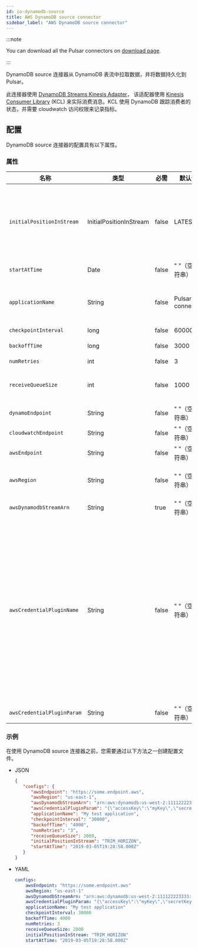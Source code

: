 ```yaml
---
id: io-dynamodb-source
title: AWS DynamoDB source connector
sidebar_label: "AWS DynamoDB source connector"
---
```


:::note

You can download all the Pulsar connectors on [download page](pathname:///download).

:::

DynamoDB source 连接器从 DynamoDB 表流中拉取数据，并将数据持久化到 Pulsar。

此连接器使用 [DynamoDB Streams Kinesis Adapter](https://github.com/awslabs/dynamodb-streams-kinesis-adapter)，
该适配器使用 [Kinesis Consumer Library](https://github.com/awslabs/amazon-kinesis-client) (KCL) 来实际消费消息。KCL 使用 DynamoDB 跟踪消费者的状态，并需要 cloudwatch 访问权限来记录指标。


## 配置

DynamoDB source 连接器的配置具有以下属性。

### 属性

| 名称 | 类型|必需 | 默认值 | 描述
|------|----------|----------|---------|-------------|
`initialPositionInStream`|InitialPositionInStream|false|LATEST|连接器开始的位置。<br /><br />以下是可用选项：<br /><br /><li>`AT_TIMESTAMP`：从指定时间戳处或之后的记录开始。<br /><br /></li><li>`LATEST`：从最新的数据记录之后开始。<br /><br /></li><li>`TRIM_HORIZON`：从最旧的可用的数据记录开始。</li>
`startAtTime`|Date|false|" "（空字符串）|如果设置为 `AT_TIMESTAMP`，它指定开始消费的时间点。
`applicationName`|String|false|Pulsar IO connector|KCL 应用程序的名称。必须是唯一的，因为它用于定义用于状态跟踪的 dynamo 表的表名称。<br /><br />默认情况下，应用程序名称包含在用于发出 AWS 请求的用户代理字符串中。这有助于故障排除，例如，区分由不同连接器实例发出的请求。
`checkpointInterval`|long|false|60000|KCL 检查点的频率（以毫秒为单位）。
`backoffTime`|long|false|3000|当连接器遇到来自 AWS Kinesis 的限流异常时，请求之间的延迟时间（以毫秒为单位）。
`numRetries`|int|false|3|当连接器在尝试设置检查点时遇到异常时的重试次数。
`receiveQueueSize`|int|false|1000|可以在连接器内部缓冲的 AWS 记录的最大数量。<br /><br />一旦达到 `receiveQueueSize`，连接器不会从 Kinesis 消费任何消息，直到队列中的某些消息被成功消费。
`dynamoEndpoint`|String|false|" "（空字符串）|Dynamo 端点 URL，可以在[这里](https://docs.aws.amazon.com/general/latest/gr/rande.html)找到。
`cloudwatchEndpoint`|String|false|" "（空字符串）|Cloudwatch 端点 URL，可以在[这里](https://docs.aws.amazon.com/general/latest/gr/rande.html)找到。
`awsEndpoint`|String|false|" "（空字符串）|DynamoDB Streams 端点 URL，可以在[这里](https://docs.aws.amazon.com/general/latest/gr/rande.html)找到。
`awsRegion`|String|false|" "（空字符串）|AWS 区域。<br /><br />**示例**<br /> us-west-1, us-west-2
`awsDynamodbStreamArn`|String|true|" "（空字符串）|DynamoDB 流 arn。
`awsCredentialPluginName`|String|false|" "（空字符串）|{@inject: github:AwsCredentialProviderPlugin:/pulsar-io/aws/src/main/java/org/apache/pulsar/io/aws/AwsCredentialProviderPlugin.java} 实现的完全限定类名。<br /><br />`awsCredentialProviderPlugin` 具有以下内置插件：<br /><br /><li>`org.apache.pulsar.io.kinesis.AwsDefaultProviderChainPlugin`：<br /> 此插件使用默认的 AWS 提供者链。<br />有关更多信息，请参阅[使用默认凭证提供者链](https://docs.aws.amazon.com/sdk-for-java/v1/developer-guide/credentials.html#credentials-default)。<br /><br /></li><li>`org.apache.pulsar.io.kinesis.STSAssumeRoleProviderPlugin`： <br />此插件通过 `awsCredentialPluginParam` 接受一个配置，描述在运行 KCL 时要承担的角色。<br />**JSON 配置示例**<br />`{"roleArn": "arn...", "roleSessionName": "name"}` <br /><br />`awsCredentialPluginName` 是一个工厂类，它创建一个由 Kinesis sink 使用的 AWSCredentialsProvider。<br /><br />如果 `awsCredentialPluginName` 设置为空，Kinesis sink 创建一个默认的 AWSCredentialsProvider，它接受 `awsCredentialPluginParam` 中的凭证的 json-map。</li>
`awsCredentialPluginParam`|String |false|" "（空字符串）|用于初始化 `awsCredentialsProviderPlugin` 的 JSON 参数。

### 示例

在使用 DynamoDB source 连接器之前，您需要通过以下方法之一创建配置文件。

* JSON

  ```json
  {
     "configs": {
        "awsEndpoint": "https://some.endpoint.aws",
        "awsRegion": "us-east-1",
        "awsDynamodbStreamArn": "arn:aws:dynamodb:us-west-2:111122223333:table/TestTable/stream/2015-05-11T21:21:33.291",
        "awsCredentialPluginParam": "{\"accessKey\":\"myKey\",\"secretKey\":\"my-Secret\"}",
        "applicationName": "My test application",
        "checkpointInterval": "30000",
        "backoffTime": "4000",
        "numRetries": "3",
        "receiveQueueSize": 2000,
        "initialPositionInStream": "TRIM_HORIZON",
        "startAtTime": "2019-03-05T19:28:58.000Z"
     }
  }
  ```

* YAML

  ```yaml
  configs:
      awsEndpoint: "https://some.endpoint.aws"
      awsRegion: "us-east-1"
      awsDynamodbStreamArn: "arn:aws:dynamodb:us-west-2:111122223333:table/TestTable/stream/2015-05-11T21:21:33.291"
      awsCredentialPluginParam: "{\"accessKey\":\"myKey\",\"secretKey\":\"my-Secret\"}"
      applicationName: "My test application"
      checkpointInterval: 30000
      backoffTime: 4000
      numRetries: 3
      receiveQueueSize: 2000
      initialPositionInStream: "TRIM_HORIZON"
      startAtTime: "2019-03-05T19:28:58.000Z"
  ```
